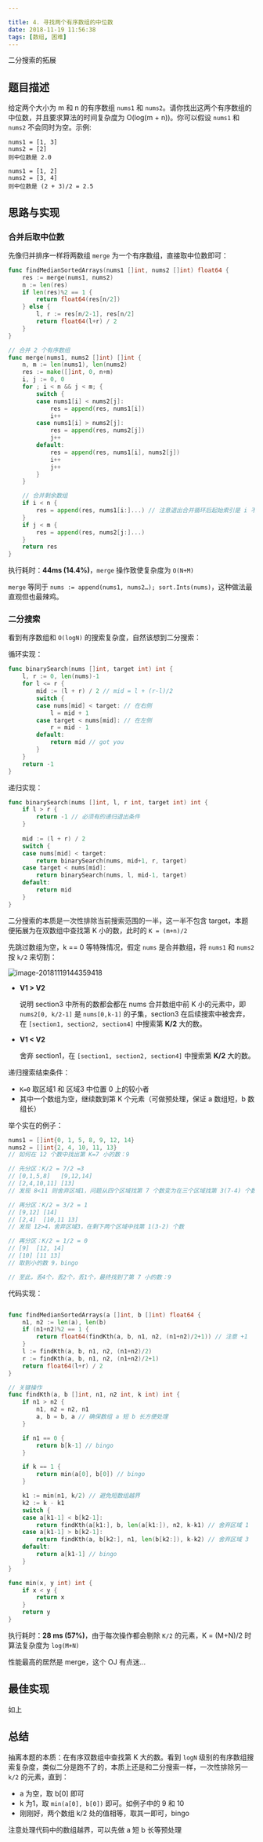 ```yaml
---

title: 4. 寻找两个有序数组的中位数
date: 2018-11-19 11:56:38
tags: [数组, 困难]
---
```


二分搜索的拓展

<!--more -->

## 题目描述

给定两个大小为 m 和 n 的有序数组 `nums1` 和 `nums2`。请你找出这两个有序数组的中位数，并且要求算法的时间复杂度为 O(log(m + n))。你可以假设 `nums1` 和 `nums2` 不会同时为空。示例:

```
nums1 = [1, 3]
nums2 = [2]
则中位数是 2.0

nums1 = [1, 2]
nums2 = [3, 4]
则中位数是 (2 + 3)/2 = 2.5
```



## 思路与实现

### 合并后取中位数

先像归并排序一样将两数组 `merge` 为一个有序数组，直接取中位数即可：

```go
func findMedianSortedArrays(nums1 []int, nums2 []int) float64 {
	res := merge(nums1, nums2)
	n := len(res)
	if len(res)%2 == 1 {
		return float64(res[n/2])
	} else {
		l, r := res[n/2-1], res[n/2]
		return float64(l+r) / 2
	}
}

// 合并 2 个有序数组
func merge(nums1, nums2 []int) []int {
	n, m := len(nums1), len(nums2)
	res := make([]int, 0, n+m)
	i, j := 0, 0
	for ; i < n && j < m; {
		switch {
		case nums1[i] < nums2[j]:
			res = append(res, nums1[i])
			i++
		case nums1[i] > nums2[j]:
			res = append(res, nums2[j])
			j++
		default:
			res = append(res, nums1[i], nums2[j])
			i++
			j++
		}
	}

	// 合并剩余数组
	if i < n {
		res = append(res, nums1[i:]...) // 注意退出合并循环后起始索引是 i 不是 i+1
	}
	if j < m {
		res = append(res, nums2[j:]...)
	}
	return res
}
```

执行耗时：**44ms (14.4%)**，`merge` 操作致使复杂度为 `O(N+M)`

`merge` 等同于 `nums := append(nums1, nums2…); sort.Ints(nums)`，这种做法最直观但也最辣鸡。



### 二分搜索

看到有序数组和 `O(logN)` 的搜索复杂度，自然该想到二分搜索：

循环实现：

```go
func binarySearch(nums []int, target int) int {
	l, r := 0, len(nums)-1
	for l <= r {
		mid := (l + r) / 2 // mid = l + (r-l)/2
		switch {
		case nums[mid] < target: // 在右侧
			l = mid + 1
		case target < nums[mid]: // 在左侧
			r = mid - 1
		default:
			return mid // got you
		}
	}
	return -1
}
```

递归实现：

```go
func binarySearch(nums []int, l, r int, target int) int {
	if l > r {
		return -1 // 必须有的递归退出条件
	}
	
	mid := (l + r) / 2
	switch {
	case nums[mid] < target:
		return binarySearch(nums, mid+1, r, target)
	case target < nums[mid]:
		return binarySearch(nums, l, mid-1, target)
	default:
		return mid
	}
}
```

二分搜索的本质是一次性排除当前搜索范围的一半，这一半不包含 target，本题便拓展为在双数组中查找第 K 小的数，此时的 `K = (m+n)/2`

先跳过数组为空，k == 0 等特殊情况，假定 `nums` 是合并数组，将 `nums1` 和 `nums2` 按 `k/2` 来切割：

 ![image-20181119144359418](https://images.yinzige.com/2018-11-19-064400.png)

- **V1 > V2**

  说明 section3 中所有的数都会都在 nums 合并数组中前 K 小的元素中，即 `nums2[0, k/2-1]` 是 `nums[0,k-1]` 的子集，section3 在后续搜索中被舍弃，在 `[section1, section2, section4]` 中搜索第 **K/2** 大的数。

- **V1 < V2**

  舍弃 section1，在 `[section1, section2, section4]` 中搜索第 **K/2** 大的数。

递归搜索结束条件：

- `K=0` 取区域1 和 区域3 中位置 0 上的较小者
- 其中一个数组为空，继续数到第 K 个元素（可做预处理，保证 a 数组短，b 数组长）

举个实在的例子：

```go
nums1 = []int{0, 1, 5, 8, 9, 12, 14}
nums2 = []int{2, 4, 10, 11, 13}
// 如何在 12 个数中找出第 K=7 小的数：9

// 先分区：K/2 = 7/2 =3
// [0,1,5,8]   [9,12,14]
// [2,4,10,11] [13]
// 发现 8<11 则舍弃区域1，问题从四个区域找第 7 个数变为在三个区域找第 3(7-4) 个数

// 再分区：K/2 = 3/2 = 1
// [9,12] [14]
// [2,4]  [10,11 13]
// 发现 12>4，舍弃区域3，在剩下两个区域中找第 1(3-2) 个数

// 再分区：K/2 = 1/2 = 0
// [9]  [12, 14]
// [10] [11 13]
// 取到小的数 9，bingo

// 至此，丢4个，丢2个，丢1个，最终找到了第 7 小的数：9
```

代码实现：

```go

func findMedianSortedArrays(a []int, b []int) float64 {
	n1, n2 := len(a), len(b)
	if (n1+n2)%2 == 1 {
		return float64(findKth(a, b, n1, n2, (n1+n2)/2+1)) // 注意 +1
	}
	l := findKth(a, b, n1, n2, (n1+n2)/2)
	r := findKth(a, b, n1, n2, (n1+n2)/2+1)
	return float64(l+r) / 2
}

// 关键操作
func findKth(a, b []int, n1, n2 int, k int) int {
	if n1 > n2 {
		n1, n2 = n2, n1
		a, b = b, a // 确保数组 a 短 b 长方便处理
	}

	if n1 == 0 {
		return b[k-1] // bingo
	}

	if k == 1 {
		return min(a[0], b[0]) // bingo
	}

	k1 := min(n1, k/2) // 避免短数组越界
	k2 := k - k1
	switch {
	case a[k1-1] < b[k2-1]:
		return findKth(a[k1:], b, len(a[k1:]), n2, k-k1) // 舍弃区域 1
	case a[k1-1] > b[k2-1]:
		return findKth(a, b[k2:], n1, len(b[k2:]), k-k2) // 舍弃区域 3
	default:
		return a[k1-1] // bingo
	}
}

func min(x, y int) int {
	if x < y {
		return x
	}
	return y
}
```

执行耗时：**28 ms (57%)**，由于每次操作都会剔除 `K/2` 的元素，K = (M+N)/2 时算法复杂度为 `log(M+N)`

性能最高的居然是 merge，这个 OJ 有点迷...



## 最佳实现

如上



## 总结

抽离本题的本质：在有序双数组中查找第 K 大的数。看到 `logN` 级别的有序数组搜索复杂度，类似二分是跑不了的，本质上还是和二分搜索一样，一次性排除另一 `k/2` 的元素，直到：

- a 为空，取 b[0] 即可
- k 为1，取 `min(a[0], b[0])` 即可。如例子中的 9 和 10
- 刚刚好，两个数组  k/2 处的值相等，取其一即可，bingo

<div class="tip">
注意处理代码中的数组越界，可以先做 a 短 b 长等预处理
</div>

